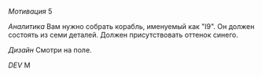 *Мотивация*
5

*Аналитика*
Вам нужно собрать корабль, именуемый как "I9". Он должен состоять из семи деталей. Должен присутствовать оттенок синего. 

*Дизайн*
Смотри на поле.

*DEV*
M